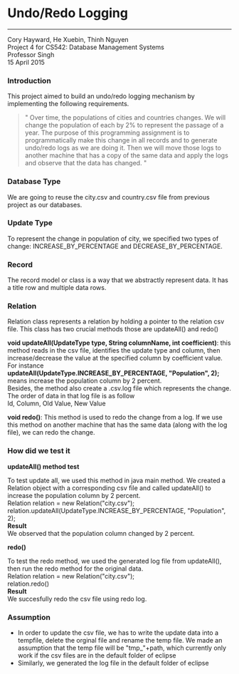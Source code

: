 <h1>Undo/Redo Logging</h1>
<hr/>
<p>
Cory Hayward, He Xuebin, Thinh Nguyen <br/>
Project 4 for CS542: Database Management Systems <br/>
Professor Singh <br/>
15 April 2015
</p>
<h3> Introduction </h3>
This project aimed to build an undo/redo logging mechanism by implementing the following requirements.
<blockquote>
"
 Over time, the populations of cities and countries changes. We will change the population of each by 2% to represent the passage of a year. The purpose of this programming assignment is to programmatically make this change in all records and to generate undo/redo logs as we are doing it. Then we will move those logs to another machine that has a copy of the same data and apply the logs and observe that the data has changed.
"
</blockquote>

<h3> Database Type </h3>
<p>
	We are going to reuse the city.csv and country.csv file from previous project as our databases.
</p>
<h3> Update Type</h3>
<p>
	To represent the change in population of city, we specified two types of change: INCREASE_BY_PERCENTAGE and DECREASE_BY_PERCENTAGE.
</p>
<h3> Record </h3>
<p>
	The record model or class is a way that we abstractly represent data. It has a title row and multiple data rows.
</p>
<h3> Relation </h3>
<p>
	Relation class represents a relation by holding a pointer to the relation csv file. This class has two crucial methods those are updateAll() and redo()
</p>
<p>
	<b>void updateAll(UpdateType type, String columnName, int coefficient)</b>: this method reads in the csv file, identifies the update type and column, then increase/decrease the value at the specified column by coefficient value. For instance <br />
	<b>updateAll(UpdateType.INCREASE_BY_PERCENTAGE, "Population", 2);</b> means increase the population column by 2 percent. <br />
	Besides, the method also create a .csv.log file which represents the change. The order of data in that log file is as follow <br />
	Id, Column, Old Value, New Value
	
</p>
<p>
	<b>void redo()</b>: This method is used to redo the change from a log. If we use this method on another machine that has the same data (along with the log file), we can redo the change.
</p>
<h3> How did we test it</h3>
<b> updateAll() method test</b>
<p>
	To test update all, we used this method in java main method. We created a Relation object with a corresponding csv file and called updateAll() to increase the population column by 2 percent. <br />
	Relation relation = new Relation("city.csv"); <br />
	relation.updateAll(UpdateType.INCREASE_BY_PERCENTAGE, "Population", 2); <br/>
	<b> Result </b> <br />
	We observed that the population column changed by 2 percent.
	
</p>
<b> redo()</b>
<p>
	To test the redo method, we used the generated log file from updateAll(), then run the redo method for the original data. <br />
	Relation relation = new Relation("city.csv"); <br />
	relation.redo() <br />
	<b>Result </b> <br />
	We succesfully redo the csv file using redo log.
</p>
<h3> Assumption </h3>
<ul>
	<li> In order to update the csv file, we has to write the update data into a tempfile, delete the orginal file and rename the temp file. We made an assumption that the temp file will be "tmp_"+path, which currently only work if the csv files are in the default folder of eclipse </li>
	<li>
		Similarly, we generated the log file in the default folder of eclipse
	</li>
</ul>

